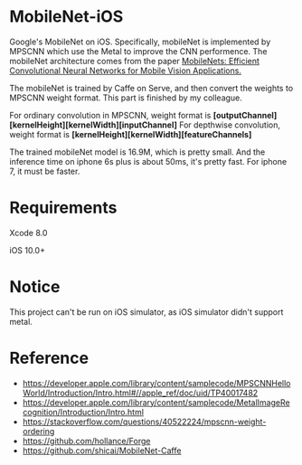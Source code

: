 # MobileNet-iOS
Google's MobileNet on iOS. Specifically, mobileNet is implemented by MPSCNN which use the Metal to improve the CNN performence. The mobileNet architecture comes from the paper [MobileNets: Efficient Convolutional Neural Networks for Mobile Vision Applications.](https://arxiv.org/abs/1704.04861v1)

The mobileNet is trained by Caffe on Serve, and then convert the weights to MPSCNN weight format. This part is finished by my colleague.

For ordinary convolution in MPSCNN, weight format is **[outputChannel][kernelHeight][kernelWidth][inputChannel]**
For depthwise convolution, weight format is **[kernelHeight][kernelWidth][featureChannels]**

The trained mobileNet model is 16.9M, which is pretty small. And the inference time on iphone 6s plus is about 50ms, it's pretty fast. For iphone 7, it must be faster.

# Requirements
Xcode 8.0

iOS 10.0+

# Notice
This project can't be run on iOS simulator, as iOS simulator didn't support metal.

# Reference
* https://developer.apple.com/library/content/samplecode/MPSCNNHelloWorld/Introduction/Intro.html#//apple_ref/doc/uid/TP40017482
* https://developer.apple.com/library/content/samplecode/MetalImageRecognition/Introduction/Intro.html
* https://stackoverflow.com/questions/40522224/mpscnn-weight-ordering
* https://github.com/hollance/Forge
* https://github.com/shicai/MobileNet-Caffe
